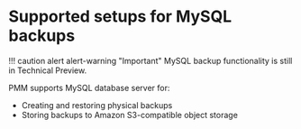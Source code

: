 # Supported setups for MySQL backups

!!! caution alert alert-warning "Important"
    MySQL backup functionality is still in Technical Preview.
    
PMM supports MySQL database server for:
    
  - Creating and restoring physical backups
  - Storing backups to Amazon S3-compatible object storage  
